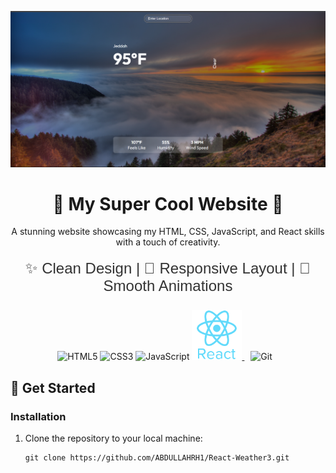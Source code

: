 <p align="center">
  <img src="src/assets/web6.png" alt="Project Screenshot" />
</p>

<h1 align="center">🚀 My Super Cool Website 🚀</h1>

<p align="center">
  A stunning website showcasing my HTML, CSS, JavaScript, and React skills with a touch of creativity.
</p>

<p align="center" style="font-size: 24px; color: #333; margin-top: 20px; font-family: 'Arial', sans-serif;">
  ✨ Clean Design | 📱 Responsive Layout | 💫 Smooth Animations
</p>

<p align="center">
  <img src="https://img.icons8.com/color/80/000000/html-5--v1.png" alt="HTML5" width="80" height="80" />
  <img src="https://img.icons8.com/color/80/000000/css3.png" alt="CSS3" width="80" height="80" />
  <img src="https://img.icons8.com/color/80/000000/javascript--v1.png" alt="JavaScript" width="80" height="80" />
  <a href="https://reactjs.org/" target="_blank" rel="noreferrer">
    <img src="https://raw.githubusercontent.com/devicons/devicon/master/icons/react/react-original-wordmark.svg" alt="React" width="80" height="80" />
  </a>
  <img src="https://www.vectorlogo.zone/logos/git-scm/git-scm-icon.svg" alt="Git" width="80" height="80" style="margin: 0 10px;" />
</p>



## 🚀 Get Started

### Installation

1. Clone the repository to your local machine:

   ```shell
   git clone https://github.com/ABDULLAHRH1/React-Weather3.git
